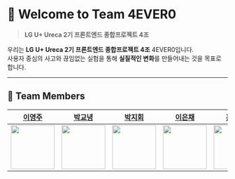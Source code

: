 # 🚀 Welcome to **Team 4EVER0**

> **LG U+ Ureca 2기 프론트엔드 종합프로젝트 4조**

우리는 **LG U+ Ureca 2기 프론트엔드 종합프로젝트 4조** 4EVER0입니다.  
사용자 중심의 사고와 끊임없는 실험을 통해 **실질적인 변화**를 만들어내는 것을 목표로 합니다.

---

## 👥 Team Members

| [이영주](https://github.com/abyss-s) | [박교녕](https://github.com/kny0ng125) | [박지회](https://github.com/abyss-s) | [이은채](https://github.com/eunchrri) | [홍민주](https://github.com/illustermin) |
| :----------------------------------: | :-----------------------------------: | :-----------------------------------: | :-----------------------------------: | :------------------------------------: |
| <img src="https://avatars.githubusercontent.com/u/77565980?v=4" width="100" /> | <img src="https://avatars.githubusercontent.com/u/80964083?v=4" width="100" /> | <img src="https://avatars.githubusercontent.com/u/197379577?v=4" width="100" /> | <img src="https://avatars.githubusercontent.com/u/171488704?v=4" width="100" /> | <img src="https://avatars.githubusercontent.com/u/134802163?v=4" width="100" /> |

